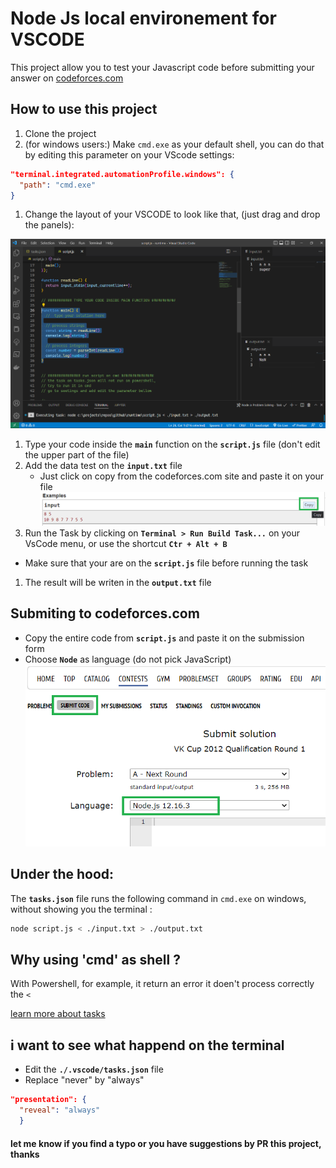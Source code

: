 # Node Js local environement for VSCODE

This project allow you to test your Javascript code before submitting your answer on [codeforces.com](https://www.codeforces.com)

## How to use this project
1. Clone the project
1. (for windows users:) Make `cmd.exe` as your default shell, you can do that by editing this parameter on your VScode settings:

```json
"terminal.integrated.automationProfile.windows": {
  "path": "cmd.exe"
}
```

1. Change the layout of your VSCODE to look like that, (just drag and drop the panels):

[![](./img/screenshot.png)]()

1. Type your code inside the **`main`** function on the **`script.js`** file (don't edit the upper part of the file)
1. Add the data test on the **`input.txt`** file
    * Just click on copy from the codeforces.com site and paste it on your file
    [![](./img/copy.png)]()
1. Run the Task by clicking on **`Terminal > Run Build Task...`** on your VsCode menu, or use the shortcut **`Ctr + Alt + B`**
  * Make sure that your are on the **`script.js`** file before running the task
1. The result will be writen in the **`output.txt`** file

## Submiting to codeforces.com
* Copy the entire code from **`script.js`** and paste it on the submission form
* Choose **`Node`** as language (do not pick JavaScript)
[![](./img/node.png)]()



## Under the hood:
The **`tasks.json`** file runs the following command in `cmd.exe` on windows, without showing you the terminal :

```bash
node script.js < ./input.txt > ./output.txt 
```

## Why using 'cmd' as shell ?
With Powershell, for example, it return an error
it doen't process correctly the `<`


[learn more about tasks](https://code.visualstudio.com/docs/editor/tasks)


## i want to see what happend on the terminal
* Edit the **`./.vscode/tasks.json`** file
* Replace "never" by "always"

```json
"presentation": {
  "reveal": "always"
  }
```

#### let me know if you find a typo or you have suggestions by PR this project, thanks
